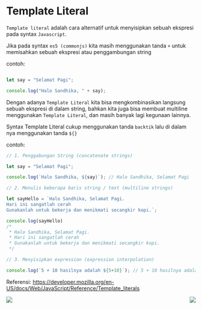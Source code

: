 # Template Literal

`Template literal` adalah cara alternatif untuk menyisipkan sebuah ekspresi pada syntax `Javascript`.

Jika pada syntax `es5 (commonjs)` kita masih menggunakan tanda `+` untuk memisahkan sebuah ekspresi atau penggambungan string

contoh: 

```js

let say = "Selamat Pagi";

console.log("Halo Sandhika, " + say);
```

Dengan adanya `Template Literal` kita bisa mengkombinasikan langsung sebuah ekspresi di dalam string, bahkan kita juga bisa membuat multiline menggunakan `Template Literal`, dan masih banyak lagi kegunaan lainnya.

Syntax Template Literal cukup menggunakan tanda `backtik` lalu di dalam nya menggunakan tanda `${}`

contoh:

```js
// 1. Penggabungan String (concatenate strings)

let say = "Selamat Pagi";

console.log(`Halo Sandhika, ${say}`); // Halo Sandhika, Selamat Pagi

// 2. Menulis beberapa baris string / text (multiline strings)

let sayHello = `Halo Sandhika, Selamat Pagi.
Hari ini sangatlah cerah
Gunakanlah untuk bekerja dan menikmati secangkir kopi.`;

console.log(sayHello)
/* 
 * Halo Sandhika, Selamat Pagi.
 * Hari ini sangatlah cerah
 * Gunakanlah untuk bekerja dan menikmati secangkir kopi.
 */

// 3. Menyisipkan expression (expression interpolation)

console.log(`5 + 10 hasilnya adalah ${5+10}`); // 5 + 10 hasilnya adalah 15
```

Referensi: https://developer.mozilla.org/en-US/docs/Web/JavaScript/Reference/Template_literals

[<img align="left" src="https://api.bellshade.org/badge/navigation?badgeType=previous&text=Arrow%20Function" />](../003_arrow_function)

[<img align="right" src="https://api.bellshade.org/badge/navigation?badgeType=next&text=Tagged%20Templates" />](../005_tagged_templates)